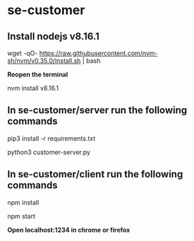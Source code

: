 # se-customer

## Install nodejs **v8.16.1**

wget -qO- https://raw.githubusercontent.com/nvm-sh/nvm/v0.35.0/install.sh | bash

**Reopen the terminal**

nvm install v8.16.1

## In se-customer/server run the following commands

pip3 install -r requirements.txt

python3 customer-server.py

## In se-customer/client run the following commands

npm install

npm start

**Open localhost:1234 in chrome or firefox**
